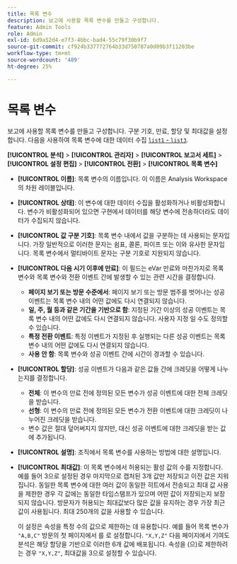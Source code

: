 ```yaml
---
title: 목록 변수
description: 보고에 사용할 목록 변수를 만들고 구성합니다.
feature: Admin Tools
role: Admin
exl-id: 6d9a52d4-e7f3-4bbc-bad4-55c79f30b9f7
source-git-commit: cf924b337772764b33d750787a0d09b3f11203be
workflow-type: tm+mt
source-wordcount: '489'
ht-degree: 25%

---
```


# 목록 변수

보고에 사용할 목록 변수를 만들고 구성합니다. 구분 기호, 만료, 할당 및 최대값을 설정합니다. 다음을 사용하여 목록 변수에 대한 데이터 수집 [`list1` - `list3`](/help/implement/vars/page-vars/list.md).

**[!UICONTROL 분석]** > **[!UICONTROL 관리자]** > **[!UICONTROL 보고서 세트]** > **[!UICONTROL 설정 편집]** > **[!UICONTROL 전환]** > **[!UICONTROL 목록 변수]**

* **[!UICONTROL 이름]**: 목록 변수의 이름입니다. 이 이름은 Analysis Workspace의 차원 레이블입니다.

* **[!UICONTROL 상태]**: 이 변수에 대한 데이터 수집을 활성화하거나 비활성화합니다. 변수가 비활성화되어 있으면 구현에서 데이터를 해당 변수에 전송하더라도 데이터가 수집되지 않습니다.

* **[!UICONTROL 값 구분 기호]**: 목록 변수 내에서 값을 구분하는 데 사용되는 문자입니다. 가장 일반적으로 이러한 문자는 쉼표, 콜론, 파이프 또는 이와 유사한 문자입니다. 목록 변수에서 멀티바이트 문자는 구분 기호로 지원되지 않습니다.

* **[!UICONTROL 다음 시기 이후에 만료]**: 이 필드는 eVar 만료와 마찬가지로 목록 변수와 목록 변수와 전환 이벤트 간에 발생할 수 있는 관련 시간을 결정합니다.
   * **페이지 보기 또는 방문 수준에서**: 페이지 보기 또는 방문 범주를 벗어나는 성공 이벤트는 목록 변수 내의 어떤 값에도 다시 연결되지 않습니다.
   * **일, 주, 월 등과 같은 기간을 기반으로 함**: 지정된 기간 이상의 성공 이벤트는 목록 변수 내의 어떤 값에도 다시 연결되지 않습니다. 사용자 지정 일 수도 정의할 수 있습니다.
   * **특정 전환 이벤트**: 특정 이벤트가 지정된 후 실행되는 다른 성공 이벤트는 목록 변수 내의 어떤 값에도 다시 연결되지 않습니다.
   * **사용 안 함**: 목록 변수와 성공 이벤트 간에 시간이 경과할 수 있습니다.

* **[!UICONTROL 할당]**: 성공 이벤트가 다음과 같은 값들 간에 크레딧을 어떻게 나누는지를 결정합니다.
   * **전체**: 이 변수의 만료 전에 정의된 모든 변수가 성공 이벤트에 대한 전체 크레딧을 받습니다.
   * **선형**: 이 변수의 만료 전에 정의된 모든 변수가 전환 이벤트에 대한 크레딧이 나누어진 크레딧을 받습니다.
   * 변수 값은 절대 덮어써지지 않지만, 대신 성공 이벤트에 대한 크레딧을 받는 값에 추가됩니다.

* **[!UICONTROL 설명]**: 조직에서 목록 변수를 사용하는 방법에 대한 설명입니다.

* **[!UICONTROL 최대값]**: 이 목록 변수에서 허용되는 활성 값의 수를 지정합니다. 예를 들어 3으로 설정된 경우 마지막으로 캡처된 3개 값만 저장되고 이전 값은 지워집니다. 동일한 목록 변수에 대한 여러 값이 동일한 히트에서 전송되고 최대 값 사용을 제한한 경우 각 값에는 동일한 타임스탬프가 있으며 어떤 값이 저장되는지 보장되지 않습니다. 방문자가 허용되는 최대값보다 많은 값을 유지하는 경우 가장 최근 값이 사용됩니다. 최대 250개의 값을 사용할 수 있습니다.

  이 설정은 속성을 특정 수의 값으로 제한하는 데 유용합니다. 예를 들어 목록 변수가 `"A,B,C"` 방문의 첫 페이지에서 를 로 설정합니다. `"X,Y,Z"` 다음 페이지에서 기여도 분석은 해당 할당을 기반으로 이러한 6개 값에 배포됩니다. 속성을 (으)로 제한하려는 경우 `"X,Y,Z"`, 최대값을 3으로 설정할 수 있습니다.
